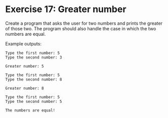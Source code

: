 # Exercise 17: Greater number

Create a program that asks the user for two numbers and prints the greater of those two. The program should also handle the case in which the two numbers are equal.

Example outputs:

```
Type the first number: 5
Type the second number: 3

Greater number: 5
```

```
Type the first number: 5
Type the second number: 8

Greater number: 8
```

```
Type the first number: 5
Type the second number: 5

The numbers are equal!
```
